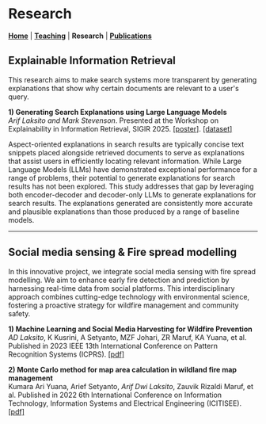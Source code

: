 # Research
**[Home](/)** | **[Teaching](/teach)** | **Research** | **[Publications](/publications)**

## Explainable Information Retrieval
This research aims to make search systems more transparent by generating explanations that show why certain documents are relevant to a user's query.

**1) Generating Search Explanations using Large Language Models**<br />
*Arif Laksito and Mark Stevenson*. Presented at the Workshop on Explainability in Information Retrieval, SIGIR 2025. [[poster]](https://github.com/ariflaksito/en-wikisa/blob/main/WeXIR-SIGIR2025-poster.pdf). [[dataset]](https://github.com/ariflaksito/en-wikisa)

Aspect-oriented explanations in search results are typically concise text snippets placed alongside retrieved documents to serve as explanations that assist users in efficiently locating relevant information. While Large Language Models (LLMs) have demonstrated exceptional performance for a range of problems, their potential to generate explanations for search results has not been explored.
This study addresses that gap by leveraging both encoder-decoder and decoder-only LLMs to generate explanations for search results. The explanations generated are consistently more accurate and plausible explanations than those produced by a range of baseline models. 

---

## Social media sensing & Fire spread modelling
In this innovative project, we integrate social media sensing with fire spread modelling. We aim to enhance early fire detection and prediction by harnessing real-time data from social platforms. This interdisciplinary approach combines cutting-edge technology with environmental science, fostering a proactive strategy for wildfire management and community safety.

**1) Machine Learning and Social Media Harvesting for Wildfire Prevention**<br />
*AD Laksito*, K Kusrini, A Setyanto, MZF Johari, ZR Maruf, KA Yuana, et al. Published in 2023 IEEE 13th International Conference on Pattern Recognition Systems (ICPRS). [[pdf]](https://ieeexplore.ieee.org/abstract/document/10179001)

**2) Monte Carlo method for map area calculation in wildland fire map management**<br />
Kumara Ari Yuana, Arief Setyanto, *Arif Dwi Laksito*, Zauvik Rizaldi Maruf, et al. Published in 2022 6th International Conference on Information Technology, Information Systems and Electrical Engineering (ICITISEE). [[pdf]](https://ieeexplore.ieee.org/abstract/document/10057604)
